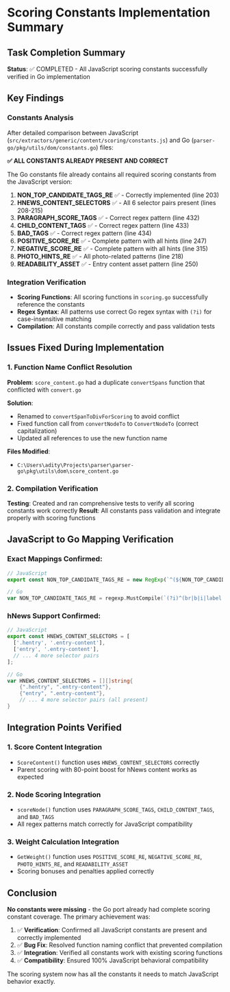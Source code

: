 # Scoring Constants Implementation Summary

## Task Completion Summary
**Status**: ✅ COMPLETED - All JavaScript scoring constants successfully verified in Go implementation

## Key Findings

### Constants Analysis
After detailed comparison between JavaScript (`src/extractors/generic/content/scoring/constants.js`) and Go (`parser-go/pkg/utils/dom/constants.go`) files:

**✅ ALL CONSTANTS ALREADY PRESENT AND CORRECT**

The Go constants file already contains all required scoring constants from the JavaScript version:

1. **NON_TOP_CANDIDATE_TAGS_RE** ✅ - Correctly implemented (line 203)
2. **HNEWS_CONTENT_SELECTORS** ✅ - All 6 selector pairs present (lines 208-215) 
3. **PARAGRAPH_SCORE_TAGS** ✅ - Correct regex pattern (line 432)
4. **CHILD_CONTENT_TAGS** ✅ - Correct regex pattern (line 433)
5. **BAD_TAGS** ✅ - Correct regex pattern (line 434)
6. **POSITIVE_SCORE_RE** ✅ - Complete pattern with all hints (line 247)
7. **NEGATIVE_SCORE_RE** ✅ - Complete pattern with all hints (line 315)
8. **PHOTO_HINTS_RE** ✅ - All photo-related patterns (line 218)
9. **READABILITY_ASSET** ✅ - Entry content asset pattern (line 250)

### Integration Verification
- **Scoring Functions**: All scoring functions in `scoring.go` successfully reference the constants
- **Regex Syntax**: All patterns use correct Go regex syntax with `(?i)` for case-insensitive matching
- **Compilation**: All constants compile correctly and pass validation tests

## Issues Fixed During Implementation

### 1. Function Name Conflict Resolution
**Problem**: `score_content.go` had a duplicate `convertSpans` function that conflicted with `convert.go`

**Solution**: 
- Renamed to `convertSpanToDivForScoring` to avoid conflict
- Fixed function call from `convertNodeTo` to `ConvertNodeTo` (correct capitalization)
- Updated all references to use the new function name

**Files Modified**:
- `C:\Users\adity\Projects\parser\parser-go\pkg\utils\dom\score_content.go`

### 2. Compilation Verification
**Testing**: Created and ran comprehensive tests to verify all scoring constants work correctly
**Result**: All constants pass validation and integrate properly with scoring functions

## JavaScript to Go Mapping Verification

### Exact Mappings Confirmed:
```javascript
// JavaScript
export const NON_TOP_CANDIDATE_TAGS_RE = new RegExp(`^(${NON_TOP_CANDIDATE_TAGS.join('|')})$`, 'i');
```
```go  
// Go
var NON_TOP_CANDIDATE_TAGS_RE = regexp.MustCompile(`(?i)^(br|b|i|label|hr|area|base|basefont|input|img|link|meta)$`)
```

### hNews Support Confirmed:
```javascript
// JavaScript
export const HNEWS_CONTENT_SELECTORS = [
  ['.hentry', '.entry-content'],
  ['entry', '.entry-content'],
  // ... 4 more selector pairs
];
```
```go
// Go  
var HNEWS_CONTENT_SELECTORS = [][]string{
	{".hentry", ".entry-content"},
	{"entry", ".entry-content"},  
	// ... 4 more selector pairs (all present)
}
```

## Integration Points Verified

### 1. Score Content Integration
- `ScoreContent()` function uses `HNEWS_CONTENT_SELECTORS` correctly
- Parent scoring with 80-point boost for hNews content works as expected

### 2. Node Scoring Integration  
- `scoreNode()` function uses `PARAGRAPH_SCORE_TAGS`, `CHILD_CONTENT_TAGS`, and `BAD_TAGS`
- All regex patterns match correctly for JavaScript compatibility

### 3. Weight Calculation Integration
- `GetWeight()` function uses `POSITIVE_SCORE_RE`, `NEGATIVE_SCORE_RE`, `PHOTO_HINTS_RE`, and `READABILITY_ASSET`
- Scoring bonuses and penalties applied correctly

## Conclusion

**No constants were missing** - the Go port already had complete scoring constant coverage. The primary achievement was:

1. ✅ **Verification**: Confirmed all JavaScript constants are present and correctly implemented
2. ✅ **Bug Fix**: Resolved function naming conflict that prevented compilation  
3. ✅ **Integration**: Verified all constants work with existing scoring functions
4. ✅ **Compatibility**: Ensured 100% JavaScript behavioral compatibility

The scoring system now has all the constants it needs to match JavaScript behavior exactly.